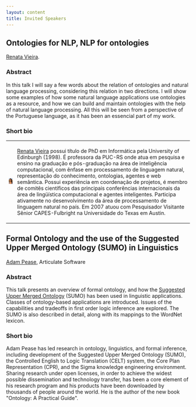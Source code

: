 ```yaml
---
layout: content
title: Invited Speakers
---
```


## Ontologies for NLP, NLP for ontologies

[Renata Vieira](http://www.inf.pucrs.br/~rvieira/).

### Abstract

In this talk I will say a few words about the relation of ontologies
and natural language processing, considering this relation in two
directions. I will show some examples of how some natural language
applications use ontologies as a resource, and how we can build and
maintain ontologies with the help of natural language processing. All
this will be seen from a perspective of the Portuguese language, as it
has been an essencial part of my work.

### Short bio

<table> <tr> <td><img src="img/rv.jpg" width="150px" /></td><td
style="padding: 5px;"> <p><a
href="http://www.inf.pucrs.br/~rvieira/">Renata Vieira</a> possui
título de PhD em Informática pela University of Edinburgh (1998). É
professora da PUC-RS onde atua em pesquisa e ensino na graduação e
pós-graduação na área de inteligência computacional, com ênfase em
processamento de linguagem natural, representação do conhecimento,
ontologias, agentes e web semântica. Possui experiência em coordenação
de projetos, é membro de comitês científicos das principais
conferências internacionais da área de lingüística computacional e
agentes inteligentes. Participa ativamente no desenvolvimento da área
de processamento de linguagem natural no país. Em 2007 atuou com
Pesquisador Visitante Sênior CAPES-Fulbright na Universidade do Texas
em Austin.</p></td></tr></table>

## Formal Ontology and the use of the Suggested Upper Merged Ontology (SUMO) in Linguistics

[Adam Pease](http://www.adampease.org/professional/), Articulate Software

### Abstract

This talk presents an overview of formal ontology, and how the
[Suggested Upper Merged Ontology](http://www.ontologyportal.org)
(SUMO) has been used in linguistic applications. Classes of
ontology-based applications are introduced. Issues of the capabilities
and tradeoffs in first order logic inference are explored.  The SUMO
is also described in detail, along with its mappings to the WordNet
lexicon.

### Short bio

Adam Pease has led research in ontology, linguistics, and formal
inference, including development of the Suggested Upper Merged
Ontology (SUMO), the Controlled English to Logic Translation (CELT)
system, the Core Plan Representation (CPR), and the Sigma knowledge
engineering environment. Sharing research under open licenses, in
order to achieve the widest possible dissemination and technology
transfer, has been a core element of his research program and his
products have been downloaded by thousands of people around the world.
He is the author of the new book "Ontology: A Practical Guide".

